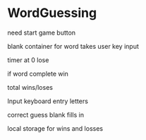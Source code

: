 # WordGuessing


need start game button

blank container for word
takes user key input 

timer at 0 lose

if word complete win

total wins/loses

Input keyboard entry letters

correct guess blank fills in

local storage for wins and losses